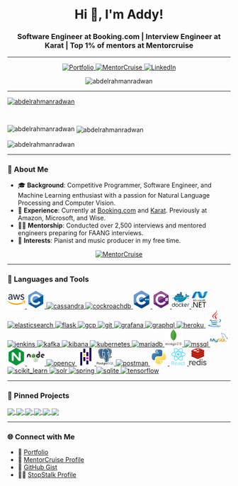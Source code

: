 <h1 align="center">Hi 👋, I'm Addy!</h1>
<h3 align="center">Software Engineer at Booking.com | Interview Engineer at Karat | Top 1% of mentors at Mentorcruise</h3>

---

<p align="center">
  <a href="https://solo.to/lil_addy">
    <img src="https://img.shields.io/badge/Portfolio-solo.to/lil_addy-blue?style=for-the-badge&logo=google-chrome" alt="Portfolio" />
  </a>

  <a href="https://mentorcruise.com/mentor/addyradwan/">
    <img src="https://img.shields.io/badge/MentorCruise-Top%201%25-green?style=for-the-badge&logo=mentor" alt="MentorCruise" />
  </a>

  <a href="https://www.linkedin.com/in/addy-radwan/" >
    <img src="https://img.shields.io/badge/LinkedIn-Connect-blue?style=for-the-badge&logo=linkedin" alt="LinkedIn" />
  </a>
</p>

<p align="center">
  <img src="https://komarev.com/ghpvc/?username=abdelrahmanradwan&label=Profile%20views&color=0e75b6&style=flat" alt="abdelrahmanradwan" style="width: 150px; height: auto;" />

</p>

---

<p align="left"> <a href="https://github.com/ryo-ma/github-profile-trophy"><img src="https://github-profile-trophy.vercel.app/?username=abdelrahmanradwan" alt="abdelrahmanradwan" /></a> </p>

<p align="left"> <a href="https://twitter.com/" target="blank"><img src="https://img.shields.io/twitter/follow/?logo=twitter&style=for-the-badge" alt="" /></a> </p>

<p><img align="left" src="https://github-readme-stats.vercel.app/api/top-langs?username=abdelrahmanradwan&show_icons=true&locale=en&layout=compact" alt="abdelrahmanradwan" /></p>

<p>&nbsp;<img align="center" src="https://github-readme-stats.vercel.app/api?username=abdelrahmanradwan&show_icons=true&locale=en" alt="abdelrahmanradwan" /></p>

<p><img align="center" src="https://github-readme-streak-stats.herokuapp.com/?user=abdelrahmanradwan&" alt="abdelrahmanradwan" /></p>

---

### 🧠 About Me

- 🎓 **Background**: Competitive Programmer, Software Engineer, and Machine Learning enthusiast with a passion for Natural Language Processing and Computer Vision.
- 💼 **Experience**: Currently at [Booking.com](https://www.booking.com) and [Karat](https://www.karat.com). Previously at Amazon, Microsoft, and Wise.
- 🧑‍🏫 **Mentorship**: Conducted over 2,500 interviews and mentored engineers preparing for FAANG interviews.
- 🎵 **Interests**: Pianist and music producer in my free time.

<p align="center">
  <a href="https://mentorcruise.com/mentor/addyradwan/">
    <img src="https://cdn.mentorcruise.com/img/banner/navy-sm.svg" alt="MentorCruise">
  </a>
</p>
  
---

### 🧰 Languages and Tools

<p align="left"> <a href="https://aws.amazon.com" target="_blank" rel="noreferrer"> <img src="https://raw.githubusercontent.com/devicons/devicon/master/icons/amazonwebservices/amazonwebservices-original-wordmark.svg" alt="aws" width="40" height="40"/> </a> <a href="https://www.cprogramming.com/" target="_blank" rel="noreferrer"> <img src="https://raw.githubusercontent.com/devicons/devicon/master/icons/c/c-original.svg" alt="c" width="40" height="40"/> </a> <a href="https://cassandra.apache.org/" target="_blank" rel="noreferrer"> <img src="https://www.vectorlogo.zone/logos/apache_cassandra/apache_cassandra-icon.svg" alt="cassandra" width="40" height="40"/> </a> <a href="https://www.cockroachlabs.com/product/cockroachdb/" target="_blank" rel="noreferrer"> <img src="https://cdn.worldvectorlogo.com/logos/cockroachdb.svg" alt="cockroachdb" width="40" height="40"/> </a> <a href="https://www.w3schools.com/cpp/" target="_blank" rel="noreferrer"> <img src="https://raw.githubusercontent.com/devicons/devicon/master/icons/cplusplus/cplusplus-original.svg" alt="cplusplus" width="40" height="40"/> </a> <a href="https://www.w3schools.com/cs/" target="_blank" rel="noreferrer"> <img src="https://raw.githubusercontent.com/devicons/devicon/master/icons/csharp/csharp-original.svg" alt="csharp" width="40" height="40"/> </a> <a href="https://www.docker.com/" target="_blank" rel="noreferrer"> <img src="https://raw.githubusercontent.com/devicons/devicon/master/icons/docker/docker-original-wordmark.svg" alt="docker" width="40" height="40"/> </a> <a href="https://dotnet.microsoft.com/" target="_blank" rel="noreferrer"> <img src="https://raw.githubusercontent.com/devicons/devicon/master/icons/dot-net/dot-net-original-wordmark.svg" alt="dotnet" width="40" height="40"/> </a> <a href="https://www.elastic.co" target="_blank" rel="noreferrer"> <img src="https://www.vectorlogo.zone/logos/elastic/elastic-icon.svg" alt="elasticsearch" width="40" height="40"/> </a> <a href="https://flask.palletsprojects.com/" target="_blank" rel="noreferrer"> <img src="https://www.vectorlogo.zone/logos/pocoo_flask/pocoo_flask-icon.svg" alt="flask" width="40" height="40"/> </a> <a href="https://cloud.google.com" target="_blank" rel="noreferrer"> <img src="https://www.vectorlogo.zone/logos/google_cloud/google_cloud-icon.svg" alt="gcp" width="40" height="40"/> </a> <a href="https://git-scm.com/" target="_blank" rel="noreferrer"> <img src="https://www.vectorlogo.zone/logos/git-scm/git-scm-icon.svg" alt="git" width="40" height="40"/> </a> <a href="https://grafana.com" target="_blank" rel="noreferrer"> <img src="https://www.vectorlogo.zone/logos/grafana/grafana-icon.svg" alt="grafana" width="40" height="40"/> </a> <a href="https://graphql.org" target="_blank" rel="noreferrer"> <img src="https://www.vectorlogo.zone/logos/graphql/graphql-icon.svg" alt="graphql" width="40" height="40"/> </a> <a href="https://heroku.com" target="_blank" rel="noreferrer"> <img src="https://www.vectorlogo.zone/logos/heroku/heroku-icon.svg" alt="heroku" width="40" height="40"/> </a> <a href="https://www.java.com" target="_blank" rel="noreferrer"> <img src="https://raw.githubusercontent.com/devicons/devicon/master/icons/java/java-original.svg" alt="java" width="40" height="40"/> </a> <a href="https://www.jenkins.io" target="_blank" rel="noreferrer"> <img src="https://www.vectorlogo.zone/logos/jenkins/jenkins-icon.svg" alt="jenkins" width="40" height="40"/> </a> <a href="https://kafka.apache.org/" target="_blank" rel="noreferrer"> <img src="https://www.vectorlogo.zone/logos/apache_kafka/apache_kafka-icon.svg" alt="kafka" width="40" height="40"/> </a> <a href="https://www.elastic.co/kibana" target="_blank" rel="noreferrer"> <img src="https://www.vectorlogo.zone/logos/elasticco_kibana/elasticco_kibana-icon.svg" alt="kibana" width="40" height="40"/> </a> <a href="https://kubernetes.io" target="_blank" rel="noreferrer"> <img src="https://www.vectorlogo.zone/logos/kubernetes/kubernetes-icon.svg" alt="kubernetes" width="40" height="40"/> </a> <a href="https://mariadb.org/" target="_blank" rel="noreferrer"> <img src="https://www.vectorlogo.zone/logos/mariadb/mariadb-icon.svg" alt="mariadb" width="40" height="40"/> </a> <a href="https://www.mongodb.com/" target="_blank" rel="noreferrer"> <img src="https://raw.githubusercontent.com/devicons/devicon/master/icons/mongodb/mongodb-original-wordmark.svg" alt="mongodb" width="40" height="40"/> </a> <a href="https://www.microsoft.com/en-us/sql-server" target="_blank" rel="noreferrer"> <img src="https://www.svgrepo.com/show/303229/microsoft-sql-server-logo.svg" alt="mssql" width="40" height="40"/> </a> <a href="https://www.mysql.com/" target="_blank" rel="noreferrer"> <img src="https://raw.githubusercontent.com/devicons/devicon/master/icons/mysql/mysql-original-wordmark.svg" alt="mysql" width="40" height="40"/> </a> <a href="https://www.nginx.com" target="_blank" rel="noreferrer"> <img src="https://raw.githubusercontent.com/devicons/devicon/master/icons/nginx/nginx-original.svg" alt="nginx" width="40" height="40"/> </a> <a href="https://nodejs.org" target="_blank" rel="noreferrer"> <img src="https://raw.githubusercontent.com/devicons/devicon/master/icons/nodejs/nodejs-original-wordmark.svg" alt="nodejs" width="40" height="40"/> </a> <a href="https://opencv.org/" target="_blank" rel="noreferrer"> <img src="https://www.vectorlogo.zone/logos/opencv/opencv-icon.svg" alt="opencv" width="40" height="40"/> </a> <a href="https://pandas.pydata.org/" target="_blank" rel="noreferrer"> <img src="https://raw.githubusercontent.com/devicons/devicon/2ae2a900d2f041da66e950e4d48052658d850630/icons/pandas/pandas-original.svg" alt="pandas" width="40" height="40"/> </a> <a href="https://www.postgresql.org" target="_blank" rel="noreferrer"> <img src="https://raw.githubusercontent.com/devicons/devicon/master/icons/postgresql/postgresql-original-wordmark.svg" alt="postgresql" width="40" height="40"/> </a> <a href="https://postman.com" target="_blank" rel="noreferrer"> <img src="https://www.vectorlogo.zone/logos/getpostman/getpostman-icon.svg" alt="postman" width="40" height="40"/> </a> <a href="https://www.python.org" target="_blank" rel="noreferrer"> <img src="https://raw.githubusercontent.com/devicons/devicon/master/icons/python/python-original.svg" alt="python" width="40" height="40"/> </a> <a href="https://reactjs.org/" target="_blank" rel="noreferrer"> <img src="https://raw.githubusercontent.com/devicons/devicon/master/icons/react/react-original-wordmark.svg" alt="react" width="40" height="40"/> </a> <a href="https://redis.io" target="_blank" rel="noreferrer"> <img src="https://raw.githubusercontent.com/devicons/devicon/master/icons/redis/redis-original-wordmark.svg" alt="redis" width="40" height="40"/> </a> <a href="https://scikit-learn.org/" target="_blank" rel="noreferrer"> <img src="https://upload.wikimedia.org/wikipedia/commons/0/05/Scikit_learn_logo_small.svg" alt="scikit_learn" width="40" height="40"/> </a> <a href="https://lucene.apache.org/solr/" target="_blank" rel="noreferrer"> <img src="https://www.vectorlogo.zone/logos/apache_solr/apache_solr-icon.svg" alt="solr" width="40" height="40"/> </a> <a href="https://spring.io/" target="_blank" rel="noreferrer"> <img src="https://www.vectorlogo.zone/logos/springio/springio-icon.svg" alt="spring" width="40" height="40"/> </a> <a href="https://www.sqlite.org/" target="_blank" rel="noreferrer"> <img src="https://www.vectorlogo.zone/logos/sqlite/sqlite-icon.svg" alt="sqlite" width="40" height="40"/> </a> <a href="https://www.tensorflow.org" target="_blank" rel="noreferrer"> <img src="https://www.vectorlogo.zone/logos/tensorflow/tensorflow-icon.svg" alt="tensorflow" width="40" height="40"/> </a> </p>

---

### 📌 Pinned Projects

<p align="left">
  <a href="https://github.com/AbdelrahmanRadwan/Classical-GameBox" target="_blank">
    <img align="center" src="https://github-readme-stats.vercel.app/api/pin/?username=AbdelrahmanRadwan&repo=Classical-GameBox" />
  </a>
  <a href="https://github.com/AbdelrahmanRadwan/object-detection" target="_blank">
    <img align="center" src="https://github-readme-stats.vercel.app/api/pin/?username=AbdelrahmanRadwan&repo=object-detection" />
  </a>
  <a href="https://github.com/AbdelrahmanRadwan/Intelligent-Scissors" target="_blank">
    <img align="center" src="https://github-readme-stats.vercel.app/api/pin/?username=AbdelrahmanRadwan&repo=Intelligent-Scissors" />
  </a>
  <a href="https://github.com/AbdelrahmanRadwan/photo-coloring" target="_blank">
    <img align="center" src="https://github-readme-stats.vercel.app/api/pin/?username=AbdelrahmanRadwan&repo=photo-coloring" />
  </a>
  <a href="https://github.com/AbdelrahmanRadwan/Open-Domain-ChatBot" target="_blank">
    <img align="center" src="https://github-readme-stats.vercel.app/api/pin/?username=AbdelrahmanRadwan&repo=Open-Domain-ChatBot" />
  </a>
  <a href="https://github.com/AbdelrahmanRadwan/Push-Notifications-compressor" target="_blank">
    <img align="center" src="https://github-readme-stats.vercel.app/api/pin/?username=AbdelrahmanRadwan&repo=Push-Notifications-compressor" />
  </a>
</p>

---

### 🌐 Connect with Me

- 💼 [Portfolio](https://solo.to/lil_addy)
- 👥 [MentorCruise Profile](https://mentorcruise.com/mentor/addyradwan/)
- 📝 [GitHub Gist](https://gist.github.com/AbdelrahmanRadwan)
- 🧑‍💻 [StopStalk Profile](https://www.stopstalk.com/user/profile/Radwan)

